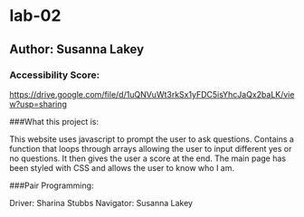 # lab-02

## Author: Susanna Lakey

### Accessibility Score: 
https://drive.google.com/file/d/1uQNVuWt3rkSx1yFDC5isYhcJaQx2baLK/view?usp=sharing

###What this project is:

This website uses javascript to prompt the user to ask questions.  Contains a function that loops through arrays allowing the user to input different yes or no questions. It then gives the user a score at the end.  The main page has been styled with CSS and allows the user to know who I am. 

###Pair Programming:

Driver: Sharina Stubbs
Navigator: Susanna Lakey
